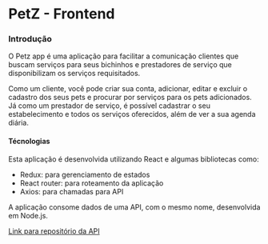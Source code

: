 # PetZ - Frontend

### Introdução

O Petz app é uma aplicação para facilitar a comunicação clientes que buscam serviços para seus bichinhos e prestadores de serviço que disponibilizam os serviços requisitados.

Como um cliente, você pode criar sua conta, adicionar, editar e excluir o cadastro dos seus pets e procurar por serviços para os pets adicionados. Já como um prestador de serviço, é possível cadastrar o seu estabelecimento e todos os serviços oferecidos, além de ver a sua agenda diária.

#### Técnologias

Esta aplicação é desenvolvida utilizando React e algumas bibliotecas como:

- Redux: para gerenciamento de estados
- React router: para roteamento da aplicação
- Axios: para chamadas para API

A aplicação consome dados de uma API, com o mesmo nome, desenvolvida em Node.js.

[Link para repositório da API](https://github.com/MateusOli21/petz-backend)

